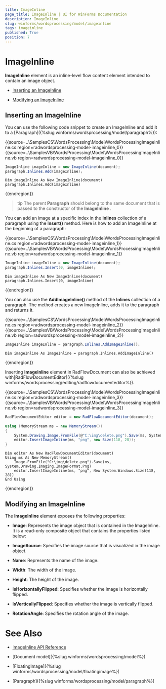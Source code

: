 ```yaml
---
title: ImageInline
page_title: ImageInline | UI for WinForms Documentation
description: ImageInline
slug: winforms/wordsprocessing/model/imageinline
tags: imageinline
published: True
position: 7
---
```


# ImageInline

__ImageInline__ element is an inline-level flow content element intended to contain an image object.

* [Inserting an ImageInline](#inserting-an-imageinline)

* [Modifying an ImageInline](#modifying-an-imageinline)

## Inserting an ImageInline

You can use the following code snippet to create an ImageInline and add it to a [Paragraph]({%slug winforms/wordsprocessing/model/paragraph%}):

{{source=..\SamplesCS\WordsProcessing\Model\WordsProcessingImageInline.cs region=radwordsprocessing-model-imageinline_0}} 
{{source=..\SamplesVB\WordsProcessing\Model\WordsProcessingImageInline.vb region=radwordsprocessing-model-imageinline_0}} 

````C#
ImageInline imageInline = new ImageInline(document);
paragraph.Inlines.Add(imageInline);

````
````VB.NET
Dim imageInline As New ImageInline(document)
paragraph.Inlines.Add(imageInline)

````

{{endregion}}

>tip The parent __Paragraph__ should belong to the same document that is passed to the constructor of the __ImageInline__ .
>

You can add an image at a specific index in the __Inlines__ collection of a paragraph using the __Insert()__ method. Here is how to add an ImageInline at the beginning of a paragraph:

{{source=..\SamplesCS\WordsProcessing\Model\WordsProcessingImageInline.cs region=radwordsprocessing-model-imageinline_1}} 
{{source=..\SamplesVB\WordsProcessing\Model\WordsProcessingImageInline.vb region=radwordsprocessing-model-imageinline_1}} 

````C#
ImageInline imageInline = new ImageInline(document);
paragraph.Inlines.Insert(0, imageInline);

````
````VB.NET
Dim imageInline As New ImageInline(document)
paragraph.Inlines.Insert(0, imageInline)

````

{{endregion}} 

You can also use the __AddImageInline()__ method of the __Inlines__ collection of a paragraph. The method creates a new ImageInline, adds it to the paragraph and returns it.

{{source=..\SamplesCS\WordsProcessing\Model\WordsProcessingImageInline.cs region=radwordsprocessing-model-imageinline_2}} 
{{source=..\SamplesVB\WordsProcessing\Model\WordsProcessingImageInline.vb region=radwordsprocessing-model-imageinline_2}} 

````C#
ImageInline imageInline = paragraph.Inlines.AddImageInline();

````
````VB.NET
Dim imageInline As ImageInline = paragraph.Inlines.AddImageInline()

````

{{endregion}} 

Inserting __ImageInline__ element in RadFlowDocument can also be achieved with[RadFlowDocumentEditor]({%slug winforms/wordsprocessing/editing/radflowdocumenteditor%}).

{{source=..\SamplesCS\WordsProcessing\Model\WordsProcessingImageInline.cs region=radwordsprocessing-model-imageinline_3}} 
{{source=..\SamplesVB\WordsProcessing\Model\WordsProcessingImageInline.vb region=radwordsprocessing-model-imageinline_3}} 

````C#
RadFlowDocumentEditor editor = new RadFlowDocumentEditor(document);
           
using (MemoryStream ms = new MemoryStream())
{
    System.Drawing.Image.FromFile(@"C:\img\delete.png").Save(ms, System.Drawing.Imaging.ImageFormat.Png);     
    editor.InsertImageInline(ms, "png", new Size(118, 28));
}

````
````VB.NET
Dim editor As New RadFlowDocumentEditor(document)
Using ms As New MemoryStream()
    Image.FromFile("C:\img\delete.png").Save(ms, System.Drawing.Imaging.ImageFormat.Png)
    editor.InsertImageInline(ms, "png", New System.Windows.Size(118, 28))
End Using

````

{{endregion}} 

## Modifying an ImageInline

The __ImageInline__ element exposes the following properties:

* __Image__: Represents the image object that is contained in the ImageInline. It is a read-only composite object that contains the properties listed below:

* __ImageSource__: Specifies the image source that is visualized in the image object.

* __Name__: Represents the name of the image.

* __Width__: The width of the image.

* __Height__: The height of the image.

* __IsHorizontallyFlipped__: Specifies whether the image is horizontally flipped.

* __IsVerticallyFlipped__: Specifies whether the image is vertically flipped.

* __RotationAngle__: Specifies the rotation angle of the image.

# See Also

 * [ImageInline API Reference](http://www.telerik.com/help/winforms/allmembers_t_telerik_windows_documents_flow_model_shapes_imageinline.html)

 * [Document model]({%slug winforms/wordsprocessing/model%})

 * [FloatingImage]({%slug winforms/wordsprocessing/model/floatingimage%})

 * [Paragraph]({%slug winforms/wordsprocessing/model/paragraph%})

